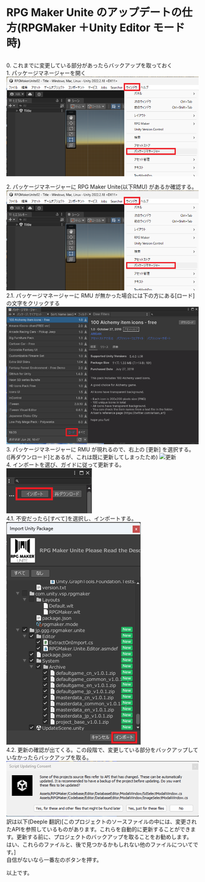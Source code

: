 # RPG Maker Unite のアップデートの仕方(RPGMaker ＋Unity Editor モード時)

##
0\. これまでに変更している部分があったらバックアップを取っておく<br/>
1\. パッケージマネージャーを開く
    ![パッケージマネージャーを選択](Image\アップデートの仕方001.png)<br/>

2\. パッケージマネージャーに RPG Maker Unite(以下RMU) があるか確認する。
    ![パッケージマネージャーを確認](Image\アップデートの仕方001.png)<br/>
    2\.1\. パッケージマネージャーに RMU が無かった場合には下の方にある[ロード]の文字をクリックする
        ![ロードをクリック](Image/PackageManager002.png)<br/>
3\. パッケージマネージャーに RMU が現れるので、右上の [更新] を選択する。([再ダウンロード]とあるが、これは既に更新してしまったため)
    ![更新](Image\Image/PackageManager003.png)
<br/>
4\. インポートを選び、ガイドに従って更新する。
    ![インポート](Image/PackageManager004.png)<br/>
    4\.1\. 不安だったら[すべて]を選択し、インポートする。
    ![インポート](Image/PackageManager005.png)<br/>
    4\.2\. 更新の確認が出てくる。この段階で、変更している部分をバックアップしていなかったらバックアップを取る。
    ![確認](Image/Import001.png)<br/>
    訳は以下(Deeple 翻訳)[このプロジェクトのソースファイルの中には、変更されたAPIを参照しているものがあります。これらを自動的に更新することができます。更新する前に、プロジェクトのバックアップを取ることをお勧めします。
はい、これらのファイルと、後で見つかるかもしれない他のファイルについてです。]<br/>
    自信がないなら一番左のボタンを押す。

以上です。